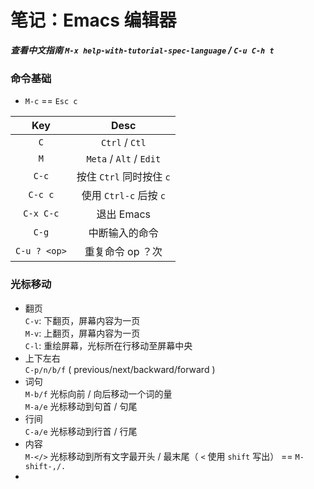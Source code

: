# 笔记：Emacs 编辑器

***查看中文指南 `M-x help-with-tutorial-spec-language` / `C-u C-h t`***

### 命令基础

- `M-c` == `Esc c`  

| Key | Desc |
| :---: | :---: |
| `C` | `Ctrl` / `Ctl` |
| `M` | `Meta` / `Alt` / `Edit` |
| `C-c`| 按住 `Ctrl` 同时按住 `c` |
| `C-c c` | 使用 `Ctrl-c` 后按 `c` |
| `C-x C-c` | 退出 Emacs |
| `C-g` | 中断输入的命令 |
| `C-u ? <op>` | 重复命令 op ？次 |

### 光标移动

- 翻页  
  `C-v`: 下翻页，屏幕内容为一页  
  `M-v`: 上翻页，屏幕内容为一页  
  `C-l`: 重绘屏幕，光标所在行移动至屏幕中央  
- 上下左右  
  `C-p/n/b/f` ( previous/next/backward/forward )  
- 词句  
  `M-b/f` 光标向前 / 向后移动一个词的量  
  `M-a/e` 光标移动到句首 / 句尾  
- 行间  
  `C-a/e` 光标移动到行首 / 行尾  
- 内容  
  `M-</>` 光标移动到所有文字最开头 / 最末尾（ `<` 使用 `shift` 写出） == `M-shift-,/.`   
- 
